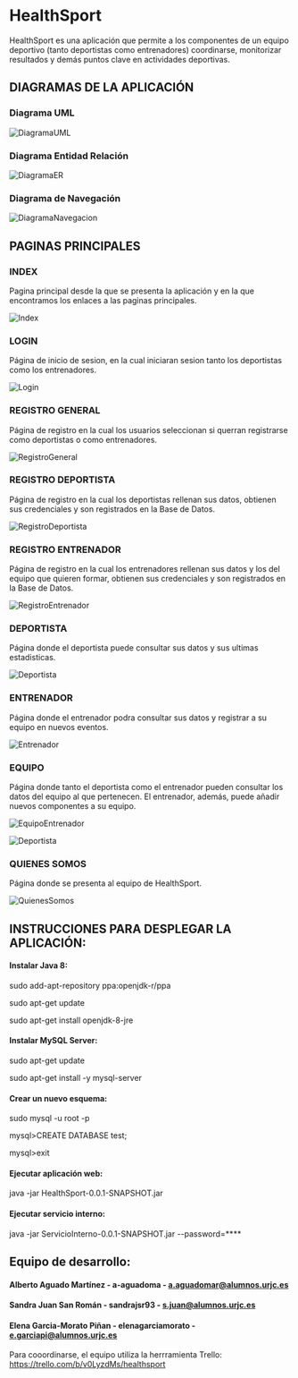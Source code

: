 # HealthSport

HealthSport es una aplicación que permite a los componentes de un equipo deportivo (tanto deportistas como entrenadores) coordinarse, monitorizar resultados y demás puntos clave en actividades deportivas.


## DIAGRAMAS DE LA APLICACIÓN

### Diagrama UML
![DiagramaUML](https://github.com/a-aguadoma/HealthSport/blob/master/Imagenes/UML_Fase3.jpeg)

### Diagrama Entidad Relación
![DiagramaER](https://github.com/a-aguadoma/HealthSport/blob/master/Imagenes/BaseDeDatos.jpeg)

### Diagrama de Navegación
![DiagramaNavegacion](https://github.com/a-aguadoma/HealthSport/blob/master/Imagenes/DiagramaDeNavegacion.jpeg)


## PAGINAS PRINCIPALES

### INDEX
Pagina principal desde la que se presenta la aplicación y en la que encontramos los enlaces a las paginas principales.

![Index](https://github.com/a-aguadoma/HealthSport/blob/master/Imagenes/Index.jpg)

### LOGIN
Página de inicio de sesion, en la cual iniciaran sesion tanto los deportistas como los entrenadores.

![Login](https://github.com/a-aguadoma/HealthSport/blob/master/Imagenes/Login.jpg)

### REGISTRO GENERAL
Página de registro en la cual los usuarios seleccionan si querran registrarse como deportistas o como entrenadores.

![RegistroGeneral](https://github.com/a-aguadoma/HealthSport/blob/master/Imagenes/RegistroGeneral.jpg)

### REGISTRO DEPORTISTA
Página de registro en la cual los deportistas rellenan sus datos, obtienen sus credenciales y son registrados en la Base de Datos.

![RegistroDeportista](https://github.com/a-aguadoma/HealthSport/blob/master/Imagenes/RegistroDeportista.jpg)

### REGISTRO ENTRENADOR
Página de registro en la cual los entrenadores rellenan sus datos y los del equipo que quieren formar, obtienen sus credenciales y son registrados en la Base de Datos.

![RegistroEntrenador](https://github.com/a-aguadoma/HealthSport/blob/master/Imagenes/RegistroEntrenador.jpg)

### DEPORTISTA
Página donde el deportista puede consultar sus datos y sus ultimas estadisticas.

![Deportista](https://github.com/a-aguadoma/HealthSport/blob/master/Imagenes/Deportista.jpg)

### ENTRENADOR
Página donde el entrenador podra consultar sus datos y registrar a su equipo en nuevos eventos.

![Entrenador](https://github.com/a-aguadoma/HealthSport/blob/master/Imagenes/Entrenador.jpg)

### EQUIPO
Página donde tanto el deportista como el entrenador pueden consultar los datos del equipo al que pertenecen. El entrenador, además, puede añadir nuevos componentes a su equipo.

![EquipoEntrenador](https://github.com/a-aguadoma/HealthSport/blob/master/Imagenes/EquipoEntrenador.jpeg)

![Deportista](https://github.com/a-aguadoma/HealthSport/blob/master/Imagenes/Deportista.jpg)
### QUIENES SOMOS
Página donde se presenta al equipo de HealthSport.

![QuienesSomos](https://github.com/a-aguadoma/HealthSport/blob/master/Imagenes/QuienesSomos.jpg)


## INSTRUCCIONES PARA DESPLEGAR LA APLICACIÓN:

#### Instalar Java 8:

sudo add-apt-repository ppa:openjdk-r/ppa

sudo apt-get update

sudo apt-get install openjdk-8-jre 


#### Instalar MySQL Server:

sudo apt-get update

sudo apt-get install -y mysql-server 


#### Crear un nuevo esquema:

sudo mysql -u root -p

mysql>CREATE DATABASE test;

mysql>exit


#### Ejecutar aplicación web:

java -jar HealthSport-0.0.1-SNAPSHOT.jar


#### Ejecutar servicio interno:

java -jar ServicioInterno-0.0.1-SNAPSHOT.jar --password=****


## Equipo de desarrollo:

#### Alberto Aguado Martínez - a-aguadoma - a.aguadomar@alumnos.urjc.es

#### Sandra Juan San Román - sandrajsr93 - s.juan@alumnos.urjc.es

#### Elena Garcia-Morato Piñan - elenagarciamorato - e.garciapi@alumnos.urjc.es

Para cooordinarse, el equipo utiliza la herrramienta Trello: https://trello.com/b/v0LyzdMs/healthsport 
